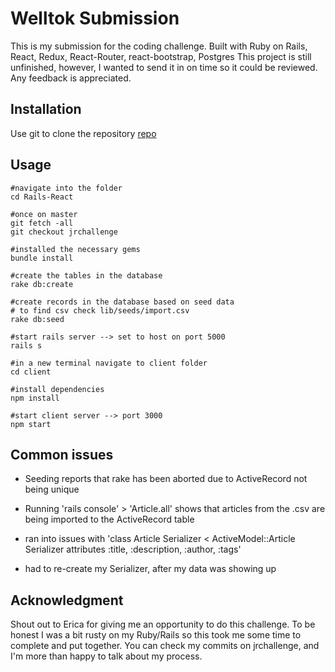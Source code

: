 # Welltok Submission

This is my submission for the coding challenge. Built with Ruby  on Rails, React, Redux, React-Router, react-bootstrap, Postgres
This project is still unfinished, however, I wanted to send it in on time so it could be reviewed. Any feedback is appreciated.

## Installation

Use git to clone the repository [repo](git@github.com:clubzspadez/Rails-React.git)


## Usage

```
#navigate into the folder
cd Rails-React

#once on master
git fetch -all
git checkout jrchallenge

#installed the necessary gems
bundle install

#create the tables in the database
rake db:create

#create records in the database based on seed data
# to find csv check lib/seeds/import.csv
rake db:seed

#start rails server --> set to host on port 5000
rails s

#in a new terminal navigate to client folder
cd client

#install dependencies
npm install 

#start client server --> port 3000
npm start
```

## Common issues
- Seeding reports that rake has been aborted due to ActiveRecord not being unique
- Running 'rails console' > 'Article.all' shows that articles from the .csv are being imported to the ActiveRecord table

- ran into issues with 'class Article Serializer < ActiveModel::Article Serializer attributes :title, :description, :author, :tags'

- had to re-create my Serializer, after my data was showing up



## Acknowledgment
Shout out to Erica for giving me an opportunity to do this challenge. To be honest I was a bit rusty on my Ruby/Rails so this took me some time to complete and put together. You can check my commits on jrchallenge, and I'm more than happy to talk about my process.